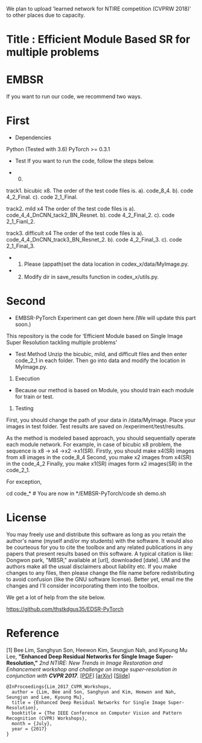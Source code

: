 We plan to upload 'learned network for NTIRE competition (CVPRW 2018)' to other places due to capacity.
# Title : Efficient Module Based SR for multiple problems 
# EMBSR
If you want to run our code, we recommend two ways.
# First
- Dependencies

Python (Tested with 3.6)
PyTorch >= 0.3.1

- Test
If you want to run the code, follow the steps below.

- 0.
track1. bicubic x8.
The order of the test code files is.
a). code_8_4.
b). code 4_2_Final.
c). code 2_1_Final.

track2. mild x4
The order of the test code files is
a). code_4_4_DnCNN_tack2_BN_Resnet.
b). code 4_2_Final_2.
c). code 2_1_Fianl_2.

track3. difficult x4
The order of the test code files is
a). code_4_4_DnCNN_track3_BN_Resnet_2.
b). code 4_2_Final_3.
c). code 2_1_Final_3.

- 1. Please (appath)set the data location in codex_x/data/MyImage.py.
- 2. Modify dir in save_results function in codex_x/utils.py.

# Second
- EMBSR-PyTorch
Experiment can get down here.(We will update this part soon.)


This repository is the code for ‘Efficient Module based on Single Image Super Resolution tackling multiple problems’
- Test Method
Unzip the bicubic, mild, and difficult files and then enter code_2_1 in each folder. Then go into data and modify the location in MyImage.py.

1. Execution
 - Because our method is based on Module, you should train each module for train or test.

1) Testing

First, you should change the path of your data in /data/MyImage. Place your images in test folder. Test results are saved on /experiment/test/results. 

As the method is modeled based approach, you should sequentially operate each module network.
For example, in case of bicubic x8 problem, the sequence is x8 -> x4 ->x2 ->x1(SR).
Firstly, you should make x4(SR) images from x8 images in the code_8_4
Second, you make x2 images from x4(SR) in the code_4_2
Finally, you make x1(SR) images form x2 images(SR) in the code_2_1.

For exception,

cd code_*       # You are now in */EMBSR-PyTorch/code
sh demo.sh


# License
You may freely use and distribute this software as long as you retain the author's name (myself and/or my students) with the software.
It would also be courteous for you to cite the toolbox and any related publications in any papers that present results based on this software. A typical citation is like: Dongwon park, "MBSR," available at [url], downloaded [date].
UM and the authors make all the usual disclaimers about liability etc.
If you make changes to any files, then please change the file name before redistributing to avoid confusion (like the GNU software license). Better yet, email me the changes and I'll consider incorporating them into the toolbox.


We get a lot of help from the site below.

https://github.com/thstkdgus35/EDSR-PyTorch
# Reference
[1] Bee Lim, Sanghyun Son, Heewon Kim, Seungjun Nah, and Kyoung Mu Lee, **"Enhanced Deep Residual Networks for Single Image Super-Resolution,"** <i>2nd NTIRE: New Trends in Image Restoration and Enhancement workshop and challenge on image super-resolution in conjunction with **CVPR 2017**. </i> [[PDF](http://openaccess.thecvf.com/content_cvpr_2017_workshops/w12/papers/Lim_Enhanced_Deep_Residual_CVPR_2017_paper.pdf)] [[arXiv](https://arxiv.org/abs/1707.02921)] [[Slide](https://cv.snu.ac.kr/research/EDSR/Presentation_v3(release).pptx)]
```
@InProceedings{Lim_2017_CVPR_Workshops,
  author = {Lim, Bee and Son, Sanghyun and Kim, Heewon and Nah, Seungjun and Lee, Kyoung Mu},
  title = {Enhanced Deep Residual Networks for Single Image Super-Resolution},
  booktitle = {The IEEE Conference on Computer Vision and Pattern Recognition (CVPR) Workshops},
  month = {July},
  year = {2017}
}
